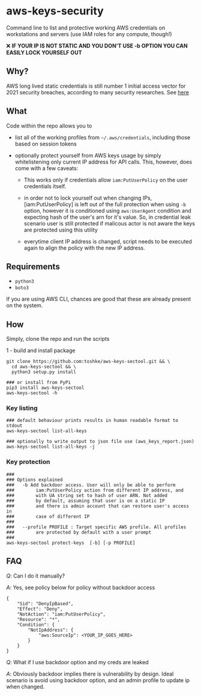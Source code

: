 # aws-keys-security

Command line to list and protective working AWS credentials
on workstations and servers (use IAM roles for any compute, though!)


❌  **IF YOUR IP IS NOT STATIC AND YOU DON'T USE -b OPTION YOU CAN EASILY LOCK 
YOURSELF OUT** 

## Why? 

AWS long lived static credentials is still number 1 initial access vector
for 2021 security breaches, according to many security researches. 
See [here](https://blog.christophetd.fr/cloud-security-breaches-and-vulnerabilities-2021-in-review/#Static_Credentials_Remain_the_Major_Initial_Access_Vector)

## What

Code within the repo allows you to 
- list all of the working profiles from `~/.aws/credentials`, including those based on session tokens
- optionally protect yourself from AWS keys usage by simply whitelistening only current IP address for
  API calls. This, however, does come with a few caveats:
  
  - This works only if credentials allow `iam:PutUserPolicy` on the user    credentials itself. 

  - in order not to lock yourself out when changing IPs, [iam:PutUserPolicy] is    left out of the full protection when using `-b` option, however
    it is conditioned using `aws:UserAgent` condition and expecting hash of the 
    user's arn for it's value. So, in credential leak scenario user is still protected if malicous actor is not aware the keys are protected using this utility
  
  - everytime client IP address is changed, script needs to be executed again to align the policy with the new IP address. 

## Requirements

- `python3` 
- `boto3` 

If you are using AWS CLI, chances are good that these are already present on the system. 

## How

Simply, clone the repo and run the scripts

1 - build and install package

```
git clone https://github.com:toshke/aws-keys-sectool.git && \
  cd aws-keys-sectool && \
  python3 setup.py install 

### or install from PyPi
pip3 install aws-keys-sectool
aws-keys-sectool -h
```

### Key listing

```
### default behaviour prints results in human readable format to stdout
aws-keys-sectool list-all-keys

### optionally to write output to json file use (aws_keys_report.json)
aws-keys-sectool list-all-keys -j
```

### Key protection

```shell 
### 
### Options explained
###   -b Add backdoor access. User will only be able to perform 
###        iam:PutUserPolicy action from different IP address, and
###        with UA string set to hash of user ARN. Not added 
###        by default, assuming that user is on a static IP
###        and there is admin account that can restore user's access in 
###        case of different IP
###                      
###   --profile PROFILE : Target specific AWS profile. All profiles 
###        are protected by default with a user prompt
###
aws-keys-sectool protect-keys  [-b] [-p PROFILE]
```

## FAQ

*Q*: Can I do it manually? 

*A*: Yes, see policy below for policy without backdoor access
```
{
    "Sid": "DenyIpBased",
    "Effect": "Deny",
    "NotAction": "iam:PutUserPolicy",
    "Resource": "*",
    "Condition": {
        "NotIpAddress": {
            "aws:SourceIp": <YOUR_IP_GOES_HERE>
        }
    }
}
```



*Q*: What if I use backdoor option and my creds are leaked

*A*: Obviously backdoor implies there is vulnerability by design. 
Ideal scenario is avoid using backdoor option, and an admin profile
to update ip when changed. 